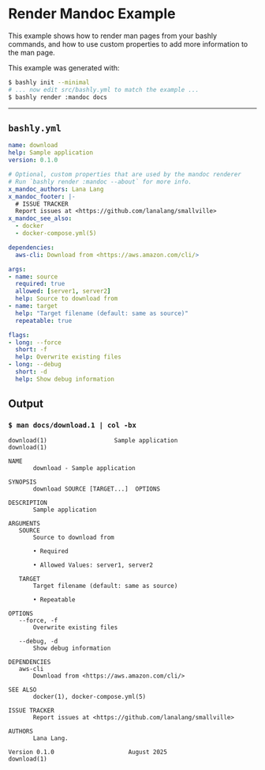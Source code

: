 # Render Mandoc Example

This example shows how to render man pages from your bashly commands, and how
to use custom properties to add more information to the man page.

This example was generated with:

```bash
$ bashly init --minimal
# ... now edit src/bashly.yml to match the example ...
$ bashly render :mandoc docs
```

-----

## `bashly.yml`

````yaml
name: download
help: Sample application
version: 0.1.0

# Optional, custom properties that are used by the mandoc renderer
# Run `bashly render :mandoc --about` for more info.
x_mandoc_authors: Lana Lang
x_mandoc_footer: |-
  # ISSUE TRACKER
  Report issues at <https://github.com/lanalang/smallville>
x_mandoc_see_also:
  - docker
  - docker-compose.yml(5)

dependencies:
  aws-cli: Download from <https://aws.amazon.com/cli/>

args:
- name: source
  required: true
  allowed: [server1, server2]
  help: Source to download from
- name: target
  help: "Target filename (default: same as source)"
  repeatable: true

flags:
- long: --force
  short: -f
  help: Overwrite existing files
- long: --debug
  short: -d
  help: Show debug information
````



## Output

### `$ man docs/download.1 | col -bx`

````shell
download(1)                   Sample application                   download(1)

NAME
       download - Sample application

SYNOPSIS
       download SOURCE [TARGET...]  OPTIONS

DESCRIPTION
       Sample application

ARGUMENTS
   SOURCE
       Source to download from

       • Required

       • Allowed Values: server1, server2

   TARGET
       Target filename (default: same as source)

       • Repeatable

OPTIONS
   --force, -f
       Overwrite existing files

   --debug, -d
       Show debug information

DEPENDENCIES
   aws-cli
       Download from <https://aws.amazon.com/cli/>

SEE ALSO
       docker(1), docker-compose.yml(5)

ISSUE TRACKER
       Report issues at <https://github.com/lanalang/smallville>

AUTHORS
       Lana Lang.

Version 0.1.0                     August 2025                      download(1)


````



